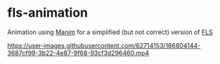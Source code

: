# fls-animation

Animation using [Manim](https://www.manim.community/) for a simplified (but not correct) version of [FLS](https://github.com/TiagoCavalcante/fixed-length-search)

https://user-images.githubusercontent.com/62714153/186804144-3687cf99-3b22-4e87-9f68-93cf3d296460.mp4
